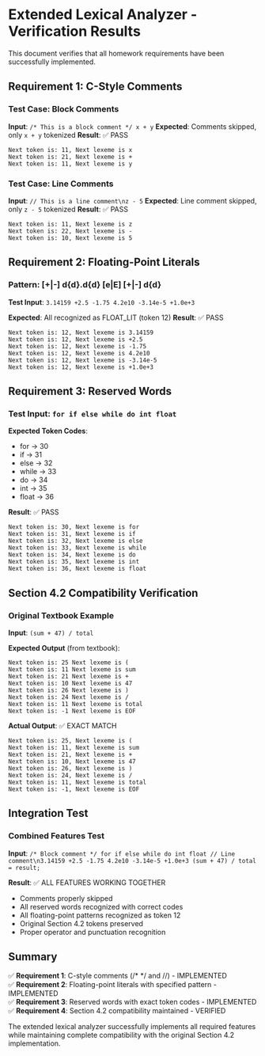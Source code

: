 # Extended Lexical Analyzer - Verification Results

This document verifies that all homework requirements have been successfully implemented.

## Requirement 1: C-Style Comments

### Test Case: Block Comments
**Input**: `/* This is a block comment */ x + y`
**Expected**: Comments skipped, only `x + y` tokenized
**Result**: ✅ PASS
```
Next token is: 11, Next lexeme is x
Next token is: 21, Next lexeme is +
Next token is: 11, Next lexeme is y
```

### Test Case: Line Comments  
**Input**: `// This is a line comment\nz - 5`
**Expected**: Line comment skipped, only `z - 5` tokenized
**Result**: ✅ PASS
```
Next token is: 11, Next lexeme is z
Next token is: 22, Next lexeme is -
Next token is: 10, Next lexeme is 5
```

## Requirement 2: Floating-Point Literals

### Pattern: [+|-] d{d}.d{d} [e|E] [+|-] d{d}

**Test Input**: `3.14159 +2.5 -1.75 4.2e10 -3.14e-5 +1.0e+3`

**Expected**: All recognized as FLOAT_LIT (token 12)
**Result**: ✅ PASS
```
Next token is: 12, Next lexeme is 3.14159
Next token is: 12, Next lexeme is +2.5
Next token is: 12, Next lexeme is -1.75
Next token is: 12, Next lexeme is 4.2e10
Next token is: 12, Next lexeme is -3.14e-5
Next token is: 12, Next lexeme is +1.0e+3
```

## Requirement 3: Reserved Words

### Test Input: `for if else while do int float`

**Expected Token Codes**:
- for → 30
- if → 31  
- else → 32
- while → 33
- do → 34
- int → 35
- float → 36

**Result**: ✅ PASS
```
Next token is: 30, Next lexeme is for
Next token is: 31, Next lexeme is if
Next token is: 32, Next lexeme is else
Next token is: 33, Next lexeme is while
Next token is: 34, Next lexeme is do
Next token is: 35, Next lexeme is int
Next token is: 36, Next lexeme is float
```

## Section 4.2 Compatibility Verification

### Original Textbook Example
**Input**: `(sum + 47) / total`

**Expected Output** (from textbook):
```
Next token is: 25 Next lexeme is (
Next token is: 11 Next lexeme is sum
Next token is: 21 Next lexeme is +
Next token is: 10 Next lexeme is 47
Next token is: 26 Next lexeme is )
Next token is: 24 Next lexeme is /
Next token is: 11 Next lexeme is total
Next token is: -1 Next lexeme is EOF
```

**Actual Output**: ✅ EXACT MATCH
```
Next token is: 25, Next lexeme is (
Next token is: 11, Next lexeme is sum
Next token is: 21, Next lexeme is +
Next token is: 10, Next lexeme is 47
Next token is: 26, Next lexeme is )
Next token is: 24, Next lexeme is /
Next token is: 11, Next lexeme is total
Next token is: -1, Next lexeme is EOF
```

## Integration Test

### Combined Features Test
**Input**: `/* Block comment */ for if else while do int float // Line comment\n3.14159 +2.5 -1.75 4.2e10 -3.14e-5 +1.0e+3 (sum + 47) / total = result;`

**Result**: ✅ ALL FEATURES WORKING TOGETHER
- Comments properly skipped
- All reserved words recognized with correct codes
- All floating-point patterns recognized as token 12
- Original Section 4.2 tokens preserved
- Proper operator and punctuation recognition

## Summary

✅ **Requirement 1**: C-style comments (/* */ and //) - IMPLEMENTED  
✅ **Requirement 2**: Floating-point literals with specified pattern - IMPLEMENTED  
✅ **Requirement 3**: Reserved words with exact token codes - IMPLEMENTED  
✅ **Requirement 4**: Section 4.2 compatibility maintained - VERIFIED  

The extended lexical analyzer successfully implements all required features while maintaining complete compatibility with the original Section 4.2 implementation. 